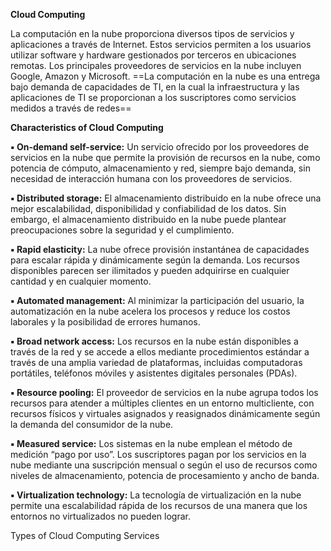 
**Cloud Computing**

La computación en la nube proporciona diversos tipos de servicios y aplicaciones a través de Internet. Estos servicios permiten a los usuarios utilizar software y hardware gestionados por terceros en ubicaciones remotas. Los principales proveedores de servicios en la nube incluyen Google, Amazon y Microsoft. ==La computación en la nube es una entrega bajo demanda de capacidades de TI, en la cual la infraestructura y las aplicaciones de TI se proporcionan a los suscriptores como servicios medidos a través de redes==

**Characteristics of Cloud Computing**

**▪ On-demand self-service:** Un servicio ofrecido por los proveedores de servicios en la nube que permite la provisión de recursos en la nube, como potencia de cómputo, almacenamiento y red, siempre bajo demanda, sin necesidad de interacción humana con los proveedores de servicios.

**▪ Distributed storage:** El almacenamiento distribuido en la nube ofrece una mejor escalabilidad, disponibilidad y confiabilidad de los datos. Sin embargo, el almacenamiento distribuido en la nube puede plantear preocupaciones sobre la seguridad y el cumplimiento.

**▪ Rapid elasticity:** La nube ofrece provisión instantánea de capacidades para escalar rápida y dinámicamente según la demanda. Los recursos disponibles parecen ser ilimitados y pueden adquirirse en cualquier cantidad y en cualquier momento.

**▪ Automated management:** Al minimizar la participación del usuario, la automatización en la nube acelera los procesos y reduce los costos laborales y la posibilidad de errores humanos.

**▪ Broad network access:** Los recursos en la nube están disponibles a través de la red y se accede a ellos mediante procedimientos estándar a través de una amplia variedad de plataformas, incluidas computadoras portátiles, teléfonos móviles y asistentes digitales personales (PDAs).

**▪ Resource pooling:** El proveedor de servicios en la nube agrupa todos los recursos para atender a múltiples clientes en un entorno multicliente, con recursos físicos y virtuales asignados y reasignados dinámicamente según la demanda del consumidor de la nube.

**▪ Measured service:** Los sistemas en la nube emplean el método de medición “pago por uso”. Los suscriptores pagan por los servicios en la nube mediante una suscripción mensual o según el uso de recursos como niveles de almacenamiento, potencia de procesamiento y ancho de banda.

**▪ Virtualization technology:** La tecnología de virtualización en la nube permite una escalabilidad rápida de los recursos de una manera que los entornos no virtualizados no pueden lograr.

Types of Cloud Computing Services 